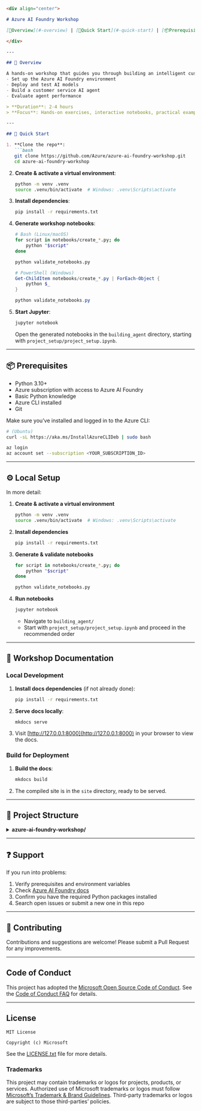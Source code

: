 ```md
<div align="center">

# Azure AI Foundry Workshop

[🤖Overview](#-overview) | [🚀Quick Start](#-quick-start) | [📦Prerequisites](#-prerequisites) | [⚙️Local Setup](#️-local-setup) | [📔Workshop Docs](#-workshop-documentation) | [🧩Project Structure](#-project-structure) | [❓Support](#-support) | [🤝Contributing](#-contributing)

</div>

---

## 🤖 Overview

A hands-on workshop that guides you through building an intelligent customer service agent using Azure AI Foundry’s SDK, Agents Service, and Evaluations. You will:
- Set up the Azure AI Foundry environment
- Deploy and test AI models
- Build a customer service AI agent
- Evaluate agent performance

> **Duration**: 2-4 hours  
> **Focus**: Hands-on exercises, interactive notebooks, practical examples

---

## 🚀 Quick Start

1. **Clone the repo**:
   ```bash
   git clone https://github.com/Azure/azure-ai-foundry-workshop.git
   cd azure-ai-foundry-workshop
   ```

2. **Create & activate a virtual environment**:
   ```bash
   python -m venv .venv
   source .venv/bin/activate  # Windows: .venv\Scripts\activate
   ```

3. **Install dependencies**:
   ```bash
   pip install -r requirements.txt
   ```

4. **Generate workshop notebooks**:
   ```bash
   # Bash (Linux/macOS)
   for script in notebooks/create_*.py; do
       python "$script"
   done

   python validate_notebooks.py
   ```

   ```powershell
   # PowerShell (Windows)
   Get-ChildItem notebooks/create_*.py | ForEach-Object {
       python $_
   }

   python validate_notebooks.py
   ```

5. **Start Jupyter**:
   ```bash
   jupyter notebook
   ```
   Open the generated notebooks in the `building_agent` directory, starting with `project_setup/project_setup.ipynb`.

---

## 📦 Prerequisites

- Python 3.10+
- Azure subscription with access to Azure AI Foundry
- Basic Python knowledge
- Azure CLI installed
- Git

Make sure you’ve installed and logged in to the Azure CLI:
```bash
# (Ubuntu)
curl -sL https://aka.ms/InstallAzureCLIDeb | sudo bash

az login
az account set --subscription <YOUR_SUBSCRIPTION_ID>
```

---

## ⚙️ Local Setup

In more detail:

1. **Create & activate a virtual environment**  
   ```bash
   python -m venv .venv
   source .venv/bin/activate  # Windows: .venv\Scripts\activate
   ```

2. **Install dependencies**  
   ```bash
   pip install -r requirements.txt
   ```

3. **Generate & validate notebooks**  
   ```bash
   for script in notebooks/create_*.py; do
       python "$script"
   done

   python validate_notebooks.py
   ```

4. **Run notebooks**  
   ```bash
   jupyter notebook
   ```
   - Navigate to `building_agent/`  
   - Start with `project_setup/project_setup.ipynb` and proceed in the recommended order

---

## 📔 Workshop Documentation

### Local Development

1. **Install docs dependencies** (if not already done):
   ```bash
   pip install -r requirements.txt
   ```
2. **Serve docs locally**:
   ```bash
   mkdocs serve
   ```
3. Visit [http://127.0.0.1:8000](http://127.0.0.1:8000) in your browser to view the docs.

### Build for Deployment

1. **Build the docs**:
   ```bash
   mkdocs build
   ```
2. The compiled site is in the `site` directory, ready to be served.

---

## 🧩 Project Structure

<details>
  <summary><strong>azure-ai-foundry-workshop/</strong></summary>
  <pre>
azure-ai-foundry-workshop/
├── building_agent/
│   ├── README.md
│   ├── requirements.txt
│   └── your_agent_module.py
├── docs/
│   ├── agents/
│   │   ├── deploy-test.md
│   │   ├── design.md
│   │   ├── implementation.md
│   │   ├── intro.md
│   │   └── service.md
│   ├── assets/
│   │   └── overrides/
│   │       └── index.html
│   ├── evaluation/
│   │   ├── agent.md
│   │   ├── intro.md
│   │   ├── monitoring.md
│   │   └── setup.md
│   ├── introduction/
│   │   ├── ai-foundry.md
│   │   ├── ai-studio.md
│   │   ├── index.md
│   │   └── overview.md
│   ├── models/
│   │   ├── deploying.md
│   │   ├── listing.md
│   │   └── testing.md
│   ├── sdk/
│   │   ├── aiprojectclient.md
│   │   ├── authentication.md
│   │   └── installation.md
│   ├── conclusion.md
│   └── index.md
├── notebooks/
│   ├── create_agent_design_notebook.py
│   ├── create_agent_implementation_notebook.py
│   ├── create_agent_intro_notebook.py
│   ├── create_agent_service_notebook.py
│   ├── create_agent_testing_notebook.py
│   ├── create_aiprojectclient_notebook.py
│   ├── create_auth_notebook.py
│   ├── create_available_models_notebook.py
│   ├── create_conclusion_notebook.py
│   ├── create_environment_notebook.py
│   ├── create_evaluation_intro_notebook.py
│   ├── create_model_deployment_notebook.py
│   ├── create_model_testing_notebook.py
│   ├── create_monitoring_analysis_notebook.py
│   ├── create_performance_metrics_notebook.py
│   ├── create_project_setup_notebook.py
│   ├── create_quickstart_notebook.py
│   ├── create_test_notebook.py
│   └── validate_notebook.py
├── mkdocs.yml
├── README.md
├── requirements.txt
└── validate_notebooks.py
  </pre>
</details>

---

## ❓ Support

If you run into problems:
1. Verify prerequisites and environment variables
2. Check [Azure AI Foundry docs](https://learn.microsoft.com/azure/ai-foundry/)
3. Confirm you have the required Python packages installed
4. Search open issues or submit a new one in this repo

---

## 🤝 Contributing

Contributions and suggestions are welcome! Please submit a Pull Request for any improvements.

---

## Code of Conduct

This project has adopted the [Microsoft Open Source Code of Conduct](https://opensource.microsoft.com/codeofconduct/). See the [Code of Conduct FAQ](https://opensource.microsoft.com/codeofconduct/faq/) for details.

---

## License

```
MIT License

Copyright (c) Microsoft
```

See the [LICENSE.txt](LICENSE.txt) file for more details.

### Trademarks

This project may contain trademarks or logos for projects, products, or services. Authorized use of Microsoft trademarks or logos must follow [Microsoft’s Trademark & Brand Guidelines](https://www.microsoft.com/en-us/legal/intellectualproperty/trademarks). Third-party trademarks or logos are subject to those third-parties’ policies.
```